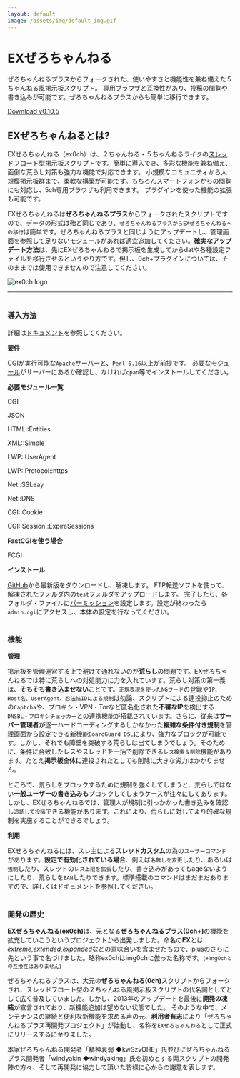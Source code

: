 ```yaml
---
layout: default
image: /assets/img/default_img.gif
---
```


<div class="header-container jumbotron">
    <div class="container">
        <h1>EXぜろちゃんねる</h1>
        <p>ぜろちゃんねるプラスからフォークされた、使いやすさと機能性を兼ね備えた５ちゃんねる風掲示板スクリプト。
        専用ブラウザと互換性があり、投稿の閲覧や書き込みが可能です。ぜろちゃんねるプラスからも簡単に移行できます。</p>
        <p><a class="btn btn-primary btn-lg" href="{{ "https://github.com/PrefKarafuto/ex0ch/releases/latest" | relative_url }}" role="button"><i class="fa fa-github"></i> Download v0.10.5</a></p>
    </div>
</div>

<div class="container">
    <div class="row">
        <div class="col-md-6">
            <h2 class="header-light regular-pad">EXぜろちゃんねるとは?</h2>
              <p class="lead">EXぜろちゃんねる（ex0ch）は、２ちゃんねる・５ちゃんねるライクの<a href="https://w.wiki/EeLC">スレッドフロート型掲示板</a>スクリプトです。簡単に導入でき、多彩な機能を兼ね備え、面倒な荒らし対策も強力な機能で対応できます。
              小規模なコミュニティから大規模掲示板群まで、柔軟な構築が可能です。もちろんスマートフォンからの閲覧にも対応し、5ch専用ブラウザも利用できます。
              プラグインを使った機能の拡張も可能です。</p>
              <p class="lead">EXぜろちゃんねるは<b>ぜろちゃんねるプラス</b>からフォークされたスクリプトですので、データの形式は殆ど同じであり、<code>ぜろちゃんねるプラスからEXぜろちゃんねるへの移行</code>は簡単です。ぜろちゃんねるプラスと同じようにアップデートし、管理画面を参照して足りないモジュールがあれば適宜追加してください。<b>確実なアップデート方法</b>は、先にEXぜろちゃんねるで掲示板を生成してからdatや各種設定ファイルを移行させるというやり方です。但し、0ch+プラグインについては、そのままでは使用できませんので注意してください。</p>
        </div>
        <div class="col-md-6 text-center">
            <img src="{{ "/assets/img/bbs_img.png" | relative_url }}" alt="ex0ch logo" class="img-responsive">
        </div>
    </div>
    <hr>
    <div class="row">
        <div class="col-sm-4">
            <h1 class="text-center"><i class="fa fa-pencil" aria-hidden="true"></i></h1>
            <h3 class="text-center">導入方法</h3>
            <p>詳細は<a href="/docs/home">ドキュメント</a>を参照してください。</p>
            <p><b>要件</b></p>
            <p>CGIが実行可能な<code>Apache</code>サーバーと、<code title="･Perl使いを尊重する">Perl 5.16</code>以上が前提です。
            <a href="/docs/modules">必要なモジュール</a>がサーバーにあるか確認し、なければ<code>cpan</code>等でインストールしてください。</p>
            <p><b>必要モジュール一覧</b></p>
            <p>CGI</p>
            <p>JSON</p>
            <p>HTML::Entities</p>
            <p>XML::Simple</p>
            <p>LWP::UserAgent</p>
            <p>LWP::Protocol::https</p>
            <p>Net::SSLeay</p>
            <p>Net::DNS</p>
            <p>CGI::Cookie</p>
            <p>CGI::Session::ExpireSessions</p>
            <p><b>FastCGIを使う場合</b></p>
            <p>FCGI</p>
            <p><b>インストール</b></p>
            <p><a href="https://github.com/pref_karafuto/ex0ch">GitHub</a>から最新版をダウンロードし、解凍します。
            FTP転送ソフトを使って、解凍されたフォルダ内の<code>test</code>フォルダをアップロードします。
            完了したら、各フォルダ・ファイルに<a href="/docs/permissions">パーミッション</a>を設定します。設定が終わったら<code>admin.cgi</code>にアクセスし、本体の設定を行なってください。</p>
        </div>
        <div class="col-sm-4">
            <h1 class="text-center"><i class="fa fa-cogs" aria-hidden="true"></i></h1>
            <h3 class="text-center">機能</h3>
            <p><b>管理</b></p>
            <p>掲示板を管理運営する上で避けて通れないのが<b>荒らし</b>の問題です。EXぜろちゃんねるでは特に荒らしへの対処能力に力を入れています。荒らし対策の第一義は、<b>そもそも書き込ませない</b>ことです。<code>正規表現を使ったNGワード</code>の登録や<code>IP、Host名、UserAgent、忍法帖IDによる規制</code>は勿論、スクリプトによる連投抑止のための<code>Captcha</code>や、プロキシ・VPN・Torなど匿名化された<b>不審なIP</b>を検出する<code>DNSBL・プロキシチェッカー</code>との連携機能が搭載されています。さらに、従来は<b>サーバー管理者が</b>逐一ハードコーディングするしかなかった<b>複雑な条件付き規制</b>を管理画面から設定できる新機能<code>BoardGuard DSL</code>により、強力なブロックが可能です。しかし、それでも障壁を突破する荒らしは出てしまうでしょう。そのために、条件に合致したレスやスレッドを一括で削除できる<code>レス検索＆削除</code>機能があります。たとえ<b>掲示板全体に</b>連投されたとしても削除に大きな労力はかかりません。</p>
            <p>ところで、荒らしをブロックするために規制を強くしてしまうと、荒らしではない<b>一般ユーザーの書き込みも</b>ブロックしてしまうケースが往々にしてあります。しかし、EXぜろちゃんねるでは、管理人が規制に引っかかった書き込みを確認し<code>追認して投稿</code>できる機能があります。これにより、荒らしに対してより的確な規制を実施することができるでしょう。</p>
            <p><b>利用</b></p>
            <p>EXぜろちゃんねるには、スレ主による<b>スレッドカスタム</b>の為の<code>ユーザーコマンド</code>があります。<b>設定で有効化されている場合</b>、例えば<code>名無しを変更</code>したり、あるいは<code>強制</code>したり、スレッドの<code>レス上限を拡張</code>したり、書き込みがあってもageないようにしたり、荒らしを<code>BAN</code>したりできます。標準搭載のコマンドはまだまだありますので、詳しくはドキュメントを参照してください。</p>
        </div>
        <div class="col-sm-4">
            <h1 class="text-center"><i class="fa fa-code-fork" aria-hidden="true"></i></h1>
            <h3 class="text-center">開発の歴史</h3>
            <p><b>EXぜろちゃんねる(ex0ch)</b>は、元となる<b>ぜろちゃんねるプラス(0ch+)</b>の機能を拡充していこうというプロジェクトから出発しました。命名の<b>EX</b>とは<i>extreme,extended,expanded</i>などの意味合いを含ませたもので、plusのさらに先という事で名づけました。略称ex0chはimg0chに倣った名称です。<small>(※img0chとの互換性はありません)</small></p>
            <p>ぜろちゃんねるプラスは、大元の<b>ぜろちゃんねる(0ch)</b>スクリプトからフォークされ、スレッドフロート型の２ちゃんねる風掲示板スクリプトの代名詞としてとして広く普及していました。しかし、2013年のアップデートを最後に<b>開発の凍結</b>が宣言されており、新機能追加は望めない状態でした。
            そのような中で、メンテナンスの継続と便利な新機能を求める声の元、<b>利用者有志</b>により「ぜろちゃんねるプラス再開発プロジェクト」が始動し、名称を<code>EXぜろちゃんねる</code>として正式にリリースするに至りました。</p>
            <p>本家ぜろちゃんねる開発者「精神衰弱 ◆kwSzvOHE」氏並びにぜろちゃんねるプラス開発者「windyakin ◆windyaking」氏を初めとする両スクリプトの開発陣の方々、そして再開発に協力して頂いた皆様に心からの謝意を表します。</p>
        </div>
    </div>
</div>
